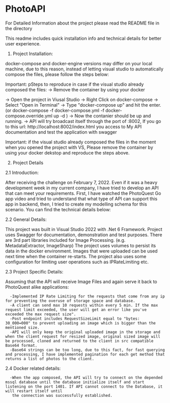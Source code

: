 # PhotoAPI
For Detailed Information about the project please read the README file in the directory

This readme includes quick installation info and technical details for better user experience.

1) Project Installation:

docker-compose and docker-engine versions may differ on your local machine, due to this reason, instead of letting visual studio to automatically compose the files, 
please follow the steps below:

  Important: pSteps to reproduce in case if the visual studio already composed the files:
       -> Remove the container by using your docker 

-> Open the project in Viusal Studio 
-> Right Click on docker-compose 
-> Select "Open in Terminal" 
-> Type "docker-compose up" and hit the enter. (or docker-compose -f docker-compose.yml -f docker-compose.override.yml up -d )
-> Now the contanier should be up and running. 
-> API will try broadcast itself through the port of :8002, If you go to this url: http://localhost:8002/index.html you access to My API documentation and test the application with swagger

Important: if the visual studio already composed the files in the moment when you opened the project with VS, Please remove the container by using your docker dekstop and reproduce the steps above.

2) Project Details

2.1 Introduction:
 
 After receiving the challenge on February 7, 2022. Even if it was a heavy development week in my current company, I have tried to develop an API that can meet your requirements.
 First, I have watched the PhotoQuest Go app video and tried to understand that what type of API can support this app in backend, then, I tried to create my modelling schema for this scenario.
 You can find the technical details below:

2.2 General Details: 

  This project was built in Visual Studio 2022 with .Net 6 Framework.
  Project uses Swagger for documentation, demonstration and test purposes.
  There are 3rd part libraries included for Image Processing. (e.g. MetadataExtractor, ImageSharp)
  The project uses volumes to persist its data in the docker environment. Images that were uploaded can be used next time when the container re-starts.
  The project also uses some configuration for limiting user operations such as IPRateLimiting etc.  

2.3 Project Specific Details:

  Assuming that the API will receive Image Files and again serve it back to PhotoQuest alike applications:

      -Implemented IP Rate Limiting for the requests that come from any ip for preventing the overuse of storage space and database.
      -A client can send max 10 requests within every 5 min. If the max request limit exceeded, the user will get an error like you've exceeded the max request size".
      -Post endpoint includes RequestSizeLimit equal to "bytes: 30_000=000" to prevent uploading an image which is bigger than the mentioned size.
      -API will only keep the original uploaded image in the storage and when the client request for resized image, original sized image will be processed, cloned and returned to the client in src compatible Base64 format.
      -Base64 strings can be too long, due to this fact, for fast querying and processing, I have implemented pagination for each get method that returns a list of photos to the client.
 
2.4 Docker related details: 
   
      -When the app composed, the API will try to connect on the depended mssql database until the database initialize itself and start listening on the port 1401. If API cannot connect to the Database, it will restart itself until
       the connection was successfully established.
